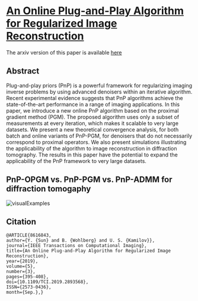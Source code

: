 # [An Online Plug-and-Play Algorithm for Regularized Image Reconstruction](https://ieeexplore.ieee.org/document/8616843/)

The arxiv version of this paper is available [here](https://arxiv.org/abs/1809.04693)

## Abstract
Plug-and-play priors (PnP) is a powerful framework for regularizing imaging inverse problems by using advanced denoisers within an iterative algorithm. Recent experimental evidence suggests that PnP algorithms achieve the state-of-the-art performance in a range of imaging applications. In this paper, we introduce a new online PnP algorithm based on the proximal gradient method (PGM). The proposed algorithm uses only a subset of measurements at every iteration, which makes it scalable to very large datasets. We present a new theoretical convergence analysis, for both batch and online variants of PnP-PGM, for denoisers that do not necessarily correspond to proximal operators. We also present simulations illustrating the applicability of the algorithm to image reconstruction in diffraction tomography. The results in this paper have the potential to expand the applicability of the PnP framework to very large datasets.

## PnP-OPGM vs. PnP-PGM vs. PnP-ADMM for diffraction tomogaphy
![visualExamples](images/compare.gif)

## Citation
    @ARTICLE{8616843,
    author={Y. {Sun} and B. {Wohlberg} and U. S. {Kamilov}},
    journal={IEEE Transactions on Computational Imaging},
    title={An Online Plug-and-Play Algorithm for Regularized Image Reconstruction},
    year={2019},
    volume={5},
    number={3},
    pages={395-408},
    doi={10.1109/TCI.2019.2893568},
    ISSN={2573-0436},
    month={Sep.},}

